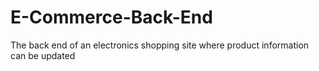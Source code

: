 # E-Commerce-Back-End
The back end of an electronics shopping site where product information can be updated

